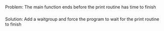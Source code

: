 Problem: The main function ends before the print routine has time to finish
###
Solution: Add a waitgroup and force the program to wait for the print routine to finish 